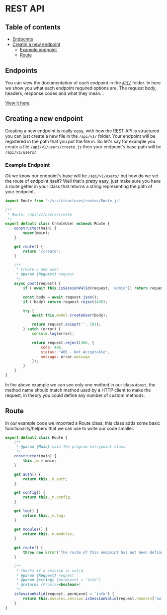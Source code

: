 # REST API

## Table of contents

- [Endpoints](#endpoints)
- [Creatin a new endpoint](#creating-a-new-endpoint)
    - [Example endpoint](#example-endpoint)
    - [Route](#route)

## Endpoints

You can view the documentation of each endpoint in the [`API/`](API/) folder. In here we show you what each endpoint required options are. The request body, headers, response codes and what they mean...

[View it here](API/).

## Creating a new endpoint

Creating a new endpoint is really easy, with how the REST API is structured you can just create a new file in the `/api/v1/` folder.
Your endpoint will be registered in the path that you put the file in.
So let's say for example you create a file `/api/v1/users/create.js` then your endpoint's base path will be `/api/v1/users/`.

### Example Endpoint

Ok we know our endpoint's base will be `/api/v1/users/` but how do we set the route of endpoint itself? Well that's pretty easy, just make sure you have a route getter in your class that returns a string representing the path of your endpoint.

```js
import Route from '~/src/structures/routes/Route.js'

/**
 * Route: /api/v1/users/create
 */
export default class CreateUser extends Route {
    constructor(main) {
        super(main);
    }

    get route() {
        return '/create';
    }

    /**
     * Create a new user
     * @param {Request} request 
     */
    async post(request) {
        if (!await this.isSessionValid(request, 'admin')) return request.reject(403);

        const body = await request.json();
        if (!body) return request.reject(400);

        try {
            await this.model.createUser(body);

            return request.accept('', 201);
        } catch (error) {
            console.log(error);

            return request.reject(406, {
                code: 406,
                status: "406 - Not Acceptable",
                message: error.message
            });
        }
    }
}
```

In the above example we can see only one method in our class `#post`, the method name should match method used by a HTTP client to make the request, in theory you could define any number of custom methods.

## Route

In our example code we imported a Route class, this class adds some basic functionality/helpers that we can use to write our code smaller.

```js
export default class Route {
    /**
     * @param {Main} main The program entrypoint class
     */
    constructor(main) {
        this._m = main;
    }

    get auth() {
        return this._m.auth;
    }

    get config() {
        return this._m.config;
    }

    get log() {
        return this._m.log;
    }

    get modules() {
        return this._m.modules;
    }
    
    get route() {
        throw new Error('The route of this endpoint has not been defined.');
    }

    /**
     * Checks if a session is valid
     * @param {Request} request
     * @param {string} [permLevel = "info"]
     * @returns {Promise<boolean>}
     */
    isSessionValid(request, permLevel = 'info') {
        return this.modules.session.isSessionValid(request.headers['authorization'], permLevel);
    }
}
```
